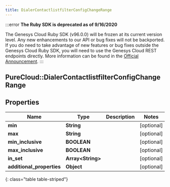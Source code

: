 ```yaml
---
title: DialerContactlistfilterConfigChangeRange
---
```


:::error
**The Ruby SDK is deprecated as of 9/16/2020**

The Genesys Cloud Ruby SDK (v96.0.0) will be frozen at its current version level. Any new enhancements to our API or bug fixes will not be backported. If you do need to take advantage of new features or bug fixes outside the Genesys Cloud Ruby SDK, you will need to use the Genesys Cloud REST endpoints directly. More information can be found in the [Official Announcement](https://developer.mypurecloud.com/forum/t/announcement-genesys-cloud-ruby-sdk-end-of-life/8850).
:::


## PureCloud::DialerContactlistfilterConfigChangeRange

## Properties

|Name | Type | Description | Notes|
|------------ | ------------- | ------------- | -------------|
| **min** | **String** |  | [optional] |
| **max** | **String** |  | [optional] |
| **min_inclusive** | **BOOLEAN** |  | [optional] |
| **max_inclusive** | **BOOLEAN** |  | [optional] |
| **in_set** | **Array&lt;String&gt;** |  | [optional] |
| **additional_properties** | **Object** |  | [optional] |
{: class="table table-striped"}


